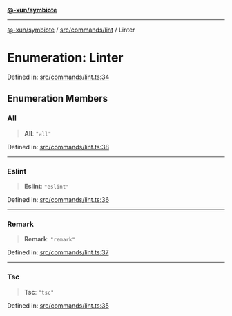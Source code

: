 [**@-xun/symbiote**](../../../../README.md)

***

[@-xun/symbiote](../../../../README.md) / [src/commands/lint](../README.md) / Linter

# Enumeration: Linter

Defined in: [src/commands/lint.ts:34](https://github.com/Xunnamius/symbiote/blob/7fbd108cee2f783e7fe92308d969f39ae3bc1d0c/src/commands/lint.ts#L34)

## Enumeration Members

### All

> **All**: `"all"`

Defined in: [src/commands/lint.ts:38](https://github.com/Xunnamius/symbiote/blob/7fbd108cee2f783e7fe92308d969f39ae3bc1d0c/src/commands/lint.ts#L38)

***

### Eslint

> **Eslint**: `"eslint"`

Defined in: [src/commands/lint.ts:36](https://github.com/Xunnamius/symbiote/blob/7fbd108cee2f783e7fe92308d969f39ae3bc1d0c/src/commands/lint.ts#L36)

***

### Remark

> **Remark**: `"remark"`

Defined in: [src/commands/lint.ts:37](https://github.com/Xunnamius/symbiote/blob/7fbd108cee2f783e7fe92308d969f39ae3bc1d0c/src/commands/lint.ts#L37)

***

### Tsc

> **Tsc**: `"tsc"`

Defined in: [src/commands/lint.ts:35](https://github.com/Xunnamius/symbiote/blob/7fbd108cee2f783e7fe92308d969f39ae3bc1d0c/src/commands/lint.ts#L35)

